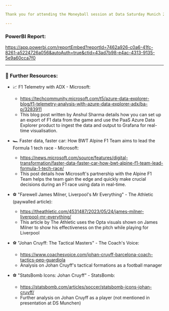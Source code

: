 ```yaml
---

Thank you for attending the Moneyball session at Data Saturday Munich 2024. Below you will find some further documentation and resources which were mentioned or used in the presentation.

---
```


### PowerBI Report:

https://app.powerbi.com/reportEmbed?reportId=7462a926-c0a6-41fc-8261-a5224726a056&autoAuth=true&ctid=43ad7b98-e4ac-4313-9135-5e9a60cca7f0

---

### 📖 Further Resources:

- 📈 F1 Telemetry with ADX - Microsoft:
  - https://techcommunity.microsoft.com/t5/azure-data-explorer-blog/f1-telemetry-analysis-with-azure-data-explorer-adx/ba-p/3283911
  - This blog post written by Anshul Sharma details how you can set up an export of F1 data from the game and use the PaaS Azure Data Explorer product to ingest the data and output to Grafana for real-time visualisation.
 
- 🏎️ Faster data, faster car: How BWT Alpine F1 Team aims to lead the Formula 1 tech race - Microsoft:
  - https://news.microsoft.com/source/features/digital-transformation/faster-data-faster-car-how-bwt-alpine-f1-team-lead-formula-1-tech-race/
  - This post details how Microsoft's partnership with the Alpine F1 Team helps the team gain the edge and quickly make crucial decisions during an F1 race using data in real-time.
 
- ⚽ "Farewell James Milner, Liverpool's Mr Everything" - The Athletic (paywalled article):
  - https://theathletic.com/4531487/2023/05/24/james-milner-liverpool-mr-everything/
  - This article by The Athletic uses the Opta visuals shown on James Milner to show his effectiveness on the pitch while playing for Liverpool

- ⚽ "Johan Cruyff: The Tactical Masters" - The Coach's Voice:
  - https://www.coachesvoice.com/johan-cruyff-barcelona-coach-tactics-pep-guardiola
  - Analysis on Johan Cruyff's tactical formations as a football manager

- ⚽ "StatsBomb Icons: Johan Cruyff" - StatsBomb:  
  - https://statsbomb.com/articles/soccer/statsbomb-icons-johan-cruyff/
  - Further analysis on Johan Cruyff as a player (not mentioned in presentation at DS Munchen)
